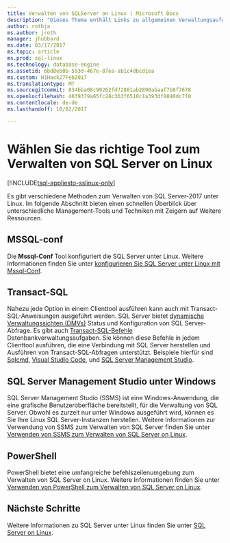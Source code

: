 ```yaml
---
title: Verwalten von SQLServer on Linux | Microsoft Docs
description: "Dieses Thema enthält Links zu allgemeinen Verwaltungsaufgaben und Tools für SQL Server auf dem Linux ausgeführt wird."
author: rothja
ms.author: jroth
manager: jhubbard
ms.date: 03/17/2017
ms.topic: article
ms.prod: sql-linux
ms.technology: database-engine
ms.assetid: 6bd8eb0b-593d-467e-87ea-ab1c4dbcd1ea
ms.custom: H1Hack27Feb2017
ms.translationtype: MT
ms.sourcegitcommit: 834bba08c90262fd72881ab2890abaaf7b8f7678
ms.openlocfilehash: 4639379a65fc28c363f6510c1a393df8840dc7f8
ms.contentlocale: de-de
ms.lasthandoff: 10/02/2017

---
```

# <a name="choose-the-right-tool-to-manage-sql-server-on-linux"></a>Wählen Sie das richtige Tool zum Verwalten von SQL Server on Linux

[!INCLUDE[tsql-appliesto-sslinux-only](../includes/tsql-appliesto-sslinux-only.md)]

Es gibt verschiedene Methoden zum Verwalten von SQL Server-2017 unter Linux. Im folgende Abschnitt bieten einen schnellen Überblick über unterschiedliche Management-Tools und Techniken mit Zeigern auf Weitere Ressourcen.

## <a name="mssql-conf"></a>MSSQL-conf 
Die **Mssql-Conf** Tool konfiguriert die SQL Server unter Linux. Weitere Informationen finden Sie unter [konfigurieren Sie SQL Server unter Linux mit Mssql-Conf](sql-server-linux-configure-mssql-conf.md).

## <a name="transact-sql"></a>Transact-SQL

Nahezu jede Option in einem Clienttool ausführen kann auch mit Transact-SQL-Anweisungen ausgeführt werden. SQL Server bietet [dynamische Verwaltungssichten (DMVs)](../relational-databases/system-dynamic-management-views/system-dynamic-management-views.md) Status und Konfiguration von SQL Server-Abfrage. Es gibt auch [Transact-SQL-Befehle](https://msdn.microsoft.com/library/bb510741.aspx) Datenbankverwaltungsaufgaben. Sie können diese Befehle in jedem Clienttool ausführen, die eine Verbindung mit SQL Server herstellen und Ausführen von Transact-SQL-Abfragen unterstützt. Beispiele hierfür sind [Sqlcmd](sql-server-linux-setup-tools.md), [Visual Studio Code](sql-server-linux-develop-use-vscode.md), und [SQL Server Management Studio](sql-server-linux-manage-ssms.md).

## <a name="sql-server-management-studio-on-windows"></a>SQL Server Management Studio unter Windows

SQL Server Management Studio (SSMS) ist eine Windows-Anwendung, die eine grafische Benutzeroberfläche bereitstellt, für die Verwaltung von SQL Server. Obwohl es zurzeit nur unter Windows ausgeführt wird, können es Sie Ihre Linux SQL Server-Instanzen herstellen. Weitere Informationen zur Verwendung von SSMS zum Verwalten von SQL Server finden Sie unter [Verwenden von SSMS zum Verwalten von SQL Server on Linux](sql-server-linux-manage-ssms.md).

## <a name="powershell"></a>PowerShell

PowerShell bietet eine umfangreiche befehlszeilenumgebung zum Verwalten von SQL Server on Linux. Weitere Informationen finden Sie unter [Verwenden von PowerShell zum Verwalten von SQL Server on Linux](sql-server-linux-manage-powershell.md).

## <a name="next-steps"></a>Nächste Schritte

Weitere Informationen zu SQL Server unter Linux finden Sie unter [SQL Server on Linux](sql-server-linux-overview.md).
